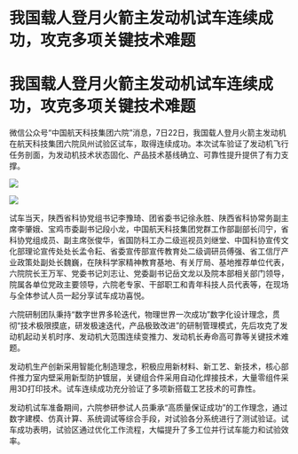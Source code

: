 # 我国载人登月火箭主发动机试车连续成功，攻克多项关键技术难题

# 我国载人登月火箭主发动机试车连续成功，攻克多项关键技术难题

微信公众号“中国航天科技集团六院”消息，7日22日，我国载人登月火箭主发动机在航天科技集团六院凤州试验区试车，取得连续成功。本次试车验证了发动机飞行任务剖面，为发动机技术状态固化、产品技术基线确立、可靠性提升提供了有力支撑。

![](https://inews.gtimg.com/newsapp_bt/0/15814782424/1000)

![](https://inews.gtimg.com/newsapp_bt/0/15814782425/1000)

试车当天，陕西省科协党组书记李豫琦、团省委书记徐永胜、陕西省科协常务副主席李肇娥、宝鸡市委副书记段小龙，中国航天科技集团党群工作部副部长闫宁，省科协党组成员、副主席张俊华，省国防科工办二级巡视员刘继堂、中国科协宣传文化部理论宣传处处长孟令耘、省委宣传部宣传教育处二级调研员傅强、省工信厅产业政策处副处长魏巍，在陕科学家精神教育基地、有关厅局、基地推荐单位代表，六院院长王万军、党委书记刘志让、党委副书记岳文龙以及院本部相关部门领导，院属各单位党政主要领导，六院老专家、干部职工和青年科技人员代表等，在现场与全体参试人员一起分享试车成功喜悦。

六院研制团队秉持“数字世界多轮迭代，物理世界一次成功”数字化设计理念，贯彻“技术极限摸底，研发极速迭代，产品极致改进”的研制管理模式，先后攻克了发动机起动关机时序、发动机大范围连续变推力、发动机长寿命高可靠等关键技术难题。

发动机生产创新采用智能化制造理念，积极应用新材料、新工艺、新技术，核心部件推力室内壁采用新型防护镀层，关键组合件采用自动化焊接技术，大量零组件采用3D打印技术。试车连续成功充分验证了多项新搭载工艺技术的可靠性。

发动机试车准备期间，六院参研参试人员秉承“高质量保证成功”的工作理念，通过数字建模、仿真计算、系统调试等综合手段，对试验各分系统进行了测试验证。试车成功表明，试验区通过优化工作流程，大幅提升了多工位并行试车能力和试验效率。

